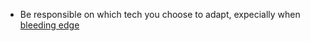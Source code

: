 - Be responsible on which tech you choose to adapt, expecially when [bleeding edge](https://youtu.be/uEx9sZvTwuI?t=261)